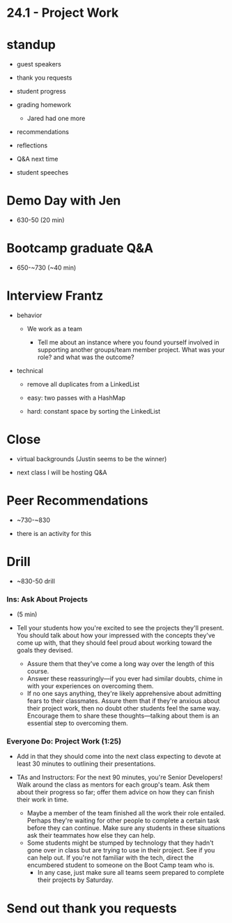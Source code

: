 # 24.1 - Project Work

# standup

- guest speakers

- thank you requests

- student progress

- grading homework

  - Jared had one more

- recommendations

- reflections

- Q&A next time

- student speeches

# Demo Day with Jen

- 630-50 (20 min)

# Bootcamp graduate Q&A

- 650-~730 (~40 min)

# Interview Frantz

- behavior

  - We work as a team

    - Tell me about an instance where you found yourself involved in supporting another groups/team member project. What was your role? and what was the outcome?

- technical

  - remove all duplicates from a LinkedList

  - easy: two passes with a HashMap

  - hard: constant space by sorting the LinkedList

# Close

- virtual backgrounds (Justin seems to be the winner)

- next class I will be hosting Q&A

# Peer Recommendations

- ~730-~830

- there is an activity for this

# Drill

- ~830-50 drill

### Ins: Ask About Projects

- (5 min)

- Tell your students how you're excited to see the projects they'll present. You should talk about how your impressed with the concepts they've come up with, that they should feel proud about working toward the goals they devised.

  - Assure them that they've come a long way over the length of this course.
  - Answer these reassuringly—if you ever had similar doubts, chime in with your experiences on overcoming them.
  - If no one says anything, they're likely apprehensive about admitting fears to their classmates. Assure them that if they're anxious about their project work, then no doubt other students feel the same way. Encourage them to share these thoughts—talking about them is an essential step to overcoming them.

### Everyone Do: Project Work (1:25)

- Add in that they should come into the next class expecting to devote at least 30 minutes to outlining their presentations.

- TAs and Instructors: For the next 90 minutes, you're Senior Developers! Walk around the class as mentors for each group's team. Ask them about their progress so far; offer them advice on how they can finish their work in time.
  - Maybe a member of the team finished all the work their role entailed. Perhaps they're waiting for other people to complete a certain task before they can continue. Make sure any students in these situations ask their teammates how else they can help.
  - Some students might be stumped by technology that they hadn't gone over in class but are trying to use in their project. See if you can help out. If you're not familiar with the tech, direct the encumbered student to someone on the Boot Camp team who is.
    - In any case, just make sure all teams seem prepared to complete their projects by Saturday.

# Send out thank you requests
